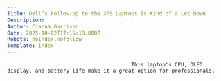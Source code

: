 ```yaml
---
Title: Dell’s Follow-Up to the XPS Laptops Is Kind of a Let Down
Description: 
Author: Cianna Garrison
Date: 2025-10-02T17:15:18.000Z
Robots: noindex,nofollow
Template: index
---
```


                                            This laptop's CPU, OLED display, and battery life make it a great option for professionals.
                                        
